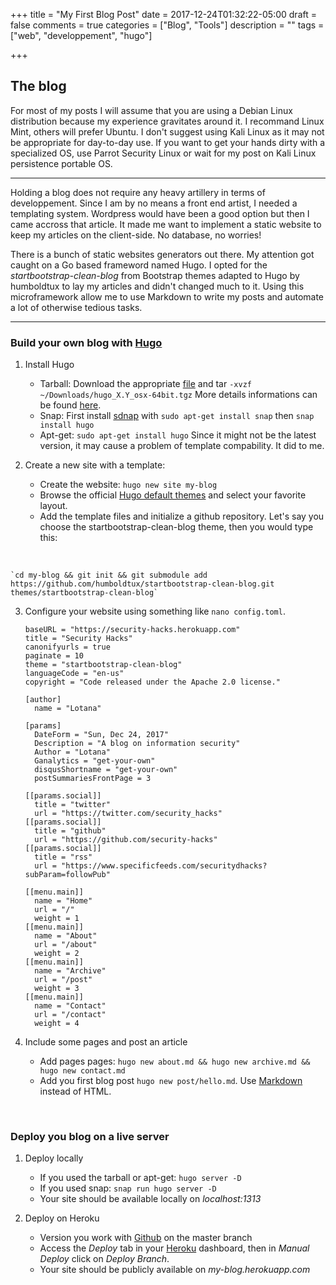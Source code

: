 +++
title = "My First Blog Post"
date = 2017-12-24T01:32:22-05:00
draft = false
comments = true
categories = ["Blog", "Tools"] 
description = "" 
tags = ["web", "developpement", "hugo"]

+++

## The blog

For most of my posts I will assume that you are using a Debian Linux distribution because my experience gravitates around it. I recommand Linux Mint, others will prefer Ubuntu. I don't suggest using Kali Linux as it may not be appropriate for day-to-day use. If you want to get your hands dirty with a specialized OS, use Parrot Security Linux or wait for my post on Kali Linux persistence portable OS.

---

Holding a blog does not require any heavy artillery in terms of developpement. Since I am by no means a front end artist, I needed a templating system. Wordpress would have been a good option but then I came accross that article. It made me want to implement a static website to keep my articles on the client-side. No database, no worries! 

There is a bunch of static websites generators out there. My attention got caught on a Go based frameword named Hugo. I opted for the *startbootstrap-clean-blog* from Bootstrap themes adapted to Hugo by humboldtux to lay my articles and didn't changed much to it. Using this microframework allow me to use Markdown to write my posts and automate a lot of otherwise tedious tasks.

---

### Build your own blog with [Hugo](https://gohugo.io/)

1.	Install Hugo

	- Tarball: Download the appropriate [file](https://github.com/gohugoio/hugo/releases) and tar `-xvzf ~/Downloads/hugo_X.Y_osx-64bit.tgz` More details informations can be found [here](https://gohugo.io/getting-started/installing/).
	- Snap: First install [sdnap](https://docs.snapcraft.io/core/install) with `sudo apt-get install snap` then `snap install hugo`
	- Apt-get: `sudo apt-get install hugo` Since it might not be the latest version, it may cause a problem of template compability. It did to me.

2.	Create a new site with a template:

	- Create the website: `hugo new site my-blog`
	- Browse the official [Hugo default themes](https://github.com/gohugoio/hugoThemes) and select your favorite layout.
	- Add the template files and initialize a github repository. Let's say you choose the startbootstrap-clean-blog theme, then you would type this:  
</br>

	`cd my-blog && git init && git submodule add https://github.com/humboldtux/startbootstrap-clean-blog.git themes/startbootstrap-clean-blog`

3.	Configure your website using something like `nano config.toml`.

	```
	baseURL = "https://security-hacks.herokuapp.com"
	title = "Security Hacks"
	canonifyurls = true
	paginate = 10
	theme = "startbootstrap-clean-blog"
	languageCode = "en-us"
	copyright = "Code released under the Apache 2.0 license."	

	[author]
	  name = "Lotana"

	[params]
	  DateForm = "Sun, Dec 24, 2017"
	  Description = "A blog on information security"
	  Author = "Lotana"
	  Ganalytics = "get-your-own"
	  disqusShortname = "get-your-own"
	  postSummariesFrontPage = 3

	[[params.social]]
	  title = "twitter"
	  url = "https://twitter.com/security_hacks"
	[[params.social]]
	  title = "github"
	  url = "https://github.com/security-hacks"
	[[params.social]]
	  title = "rss"
	  url = "https://www.specificfeeds.com/securitydhacks?subParam=followPub"

	[[menu.main]]
	  name = "Home"
	  url = "/"
	  weight = 1
	[[menu.main]]
	  name = "About"
	  url = "/about"
	  weight = 2
	[[menu.main]]
	  name = "Archive"
	  url = "/post"
	  weight = 3
	[[menu.main]]
	  name = "Contact"
	  url = "/contact"
	  weight = 4
    ```


4.	Include some pages and post an article

	- Add pages pages: `hugo new about.md && hugo new archive.md && hugo new contact.md` 
	- Add you first blog post `hugo new post/hello.md`. Use [Markdown](https://markdown-it.github.io/) instead of HTML.  
</br>

### Deploy you blog on a live server

1.	Deploy locally
	- If you used the tarball or apt-get: `hugo server -D`
	- If you used snap: `snap run hugo server -D`
	- Your site should be available locally on *localhost:1313*

2.	Deploy on Heroku
	- Version you work with [Github](https://github.com/humboldtux/humboldtux.github.io-src) on the master branch
	- Access the *Deploy* tab in your [Heroku](https://www.heroku.com/) dashboard, then in *Manual Deploy* click on *Deploy Branch*.
	- Your site should be publicly available on *my-blog.herokuapp.com*  
</br>